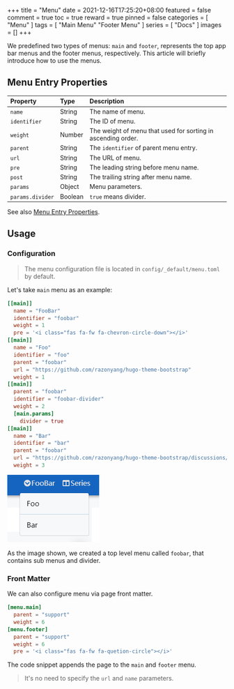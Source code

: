 +++
title = "Menu"
date = 2021-12-16T17:25:20+08:00
featured = false
comment = true
toc = true
reward = true
pinned = false
categories = [
  "Menu"
]
tags = [
  "Main Menu"
  "Footer Menu"
]
series = [
  "Docs"
]
images = []
+++

We predefined two types of menus: `main` and `footer`, represents the top app bar menus and the footer menus, respectively.
This article will briefly introduce how to use the menus.

<!--more-->

## Menu Entry Properties

| Property | Type | Description
|:---|:---|:---
| `name` | String | The name of menu.
| `identifier` | String | The ID of menu.
| `weight` | Number | The weight of menu that used for sorting in ascending order.
| `parent` | String | The `identifier` of parent menu entry.
| `url` | String | The URL of menu.
| `pre` | String | The leading string before menu name.
| `post` | String | The trailing string after menu name.
| `params` | Object | Menu parameters.
| `params.divider` | Boolean | `true` means divider.

See also [Menu Entry Properties](https://gohugo.io/variables/menus/).

## Usage

### Configuration

> The menu configuration file is located in `config/_default/menu.toml` by default.

Let's take `main` menu as an example:

```toml
[[main]]
  name = "FooBar"
  identifier = "foobar"
  weight = 1
  pre = '<i class="fas fa-fw fa-chevron-circle-down"></i>'
[[main]]
  name = "Foo"
  identifier = "foo"
  parent = "foobar"
  url = "https://github.com/razonyang/hugo-theme-bootstrap"
  weight = 1
[[main]]
  parent = "foobar"
  identifier = "foobar-divider"
  weight = 2
  [main.params]
    divider = true
[[main]]
  name = "Bar"
  identifier = "bar"
  parent = "foobar"
  url = "https://github.com/razonyang/hugo-theme-bootstrap/discussions/new"
  weight = 3
```

![Main Menus](images/main.png#center)

As the image shown, we created a top level menu called `foobar`, that contains sub menus and divider.

### Front Matter

We can also configure menu via page front matter.

```toml
[menu.main]
  parent = "support"
  weight = 6
[menu.footer]
  parent = "support"
  weight = 6
  pre = '<i class="fas fa-fw fa-quetion-circle"></i>'
```

The code snippet appends the page to the `main` and `footer` menu.

> It's no need to specify the `url` and `name` parameters.
